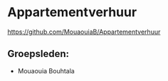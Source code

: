 # Appartementverhuur
https://github.com/MouaouiaB/Appartementverhuur

## Groepsleden:
* Mouaouia Bouhtala

